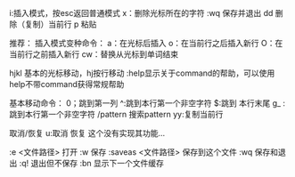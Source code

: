 
i:插入模式，按esc返回普通模式
x：删除光标所在的字符
:wq 保存并退出
dd 删除（复制）当前行
p 粘贴


推荐：
插入模式变种命令：
a：在光标后插入
o：在当前行之后插入新行
O：在当前行之前插入新行
cw：替换从光标到单词结束


hjkl 基本的光标移动，hj按行移动
:help<command>显示关于command的帮助，可以使用help不带command获得常规帮助


基本移动命令：
0；跳到第一列
^:跳到本行第一个非空字符
$:跳到 本行末尾
g_ : 跳到本行第一个非空字符
/pattern 搜索pattern
yy:复制当前行

取消/恢复
u:取消
<C-r> 恢复 这个没有实现其功能...

:e <文件路径> 打开
:w 保存
:saveas <文件路径>  保存到这个文件
:wq  保存和退出
:q! 退出但不保存
:bn  显示下一个文件缓存





